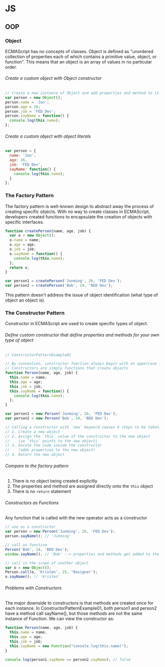 # JS
## OOP
### Object
ECMAScript has no concepts of classes. Object is defined as "unordered collection of properties each of which contains a primitive value, object, or function". This means that an object is an array of values in no particular order.

###### Create a custom object with Object constructor
```javascript
// Create a new instance of Object and add properties and method to it
var person = new Object();
person.name = 'Jun';
person.age = 26;
person.job = 'FED Dev';
person.sayName = function() {
  console.log(this.name);
};
```

###### Create a custom object with object literals
```javascript
var person = {
  name: 'Jun',
  age: 26,
  job: 'FED Dev',
  sayName: function() {
    console.log(this.name);
  }
};
```

### The Factory Pattern
The factory pattern is well-known design to abstract away the process of creating specific objects. With no way to create classes in ECMAScript, developers created functions to encapsulate the creation of objects with specific interfaces.
```javascript
function createPerson(name, age, job) {
  var o = new Object();
  o.name = name;
  o.age = age;
  o.job = job;
  o.sayName = function() {
    console.log(this.name);
  };
  return o;
}

var person1 = createPerson('Junming', 26, 'FED Dev');
var person2 = createPerson('Bob', 24, 'BED Dev');
```
This pattern doesn't address the issue of object identification (what type of object an object is).

### The Constructor Pattern
Constructor in ECMAScript are used to create specific types of object.

###### Define custom constructor that define properties and methods for your own type of object

```javascript
// ConstructorPatternExample01

// By convention, constructor function always begin with an uppercase letter
// Constructors are simply functions that create objects
function Person(name, age, job) {
  this.name = name;
  this.age = age;
  this.job = job;
  this.sayName = function() {
    console.log(this.name);
  };
}

var person1 = new Person('Junming', 26, 'FED Dev');
var person2 = new Person('Bob', 24, 'BED Dev');

// Calling a constructor with `new` keyword causes 4 steps to be taken:
// 1. Create a new object
// 2. Assign the `this` value of the constructor to the new object
//    (so `this` points to the new object)
// 3. Excute the code inside the constructor
//    (adds properties to the new object)
// 4. Return the new object
```

###### Compare to the factory pattern
1. There is no object being created explicitly
2. The properties and method are assigned directly onto the `this` object
3. There is no `return` statement

###### Constructors as Functions
Any function that is called with the new operator acts as a constructor

```javascript
// use as a constructor
var person = new Person('Junming', 26, 'FED Dev');
person.sayName(); // 'Junming'

// call as function
Person('Bob', 24, 'BED Dev');
window.sayName(); // 'Bob' --> properties and methods get added to the `window` object

// call in the scope of another object
var o = new Object();
Person.call(o, 'Kristen', 25, 'Designer');
o.sayName(); // 'Kristen'
```

###### Problems with Constructors
The major downside to constructors is that methods are created once for each instance.
In ConstructorPatternExample01, both person1 and person2 have a method call sayName(), 
but those methods are not the same instance of Function. We can view the constructor as:
```javascript
function Person(name, age, job) {
  this.name = name;
  this.age = age;
  this.job = job;
  this.sayName = new Function("console.log(this.name)");
}

console.log(person1.sayName == person2.sayName); // false
```
